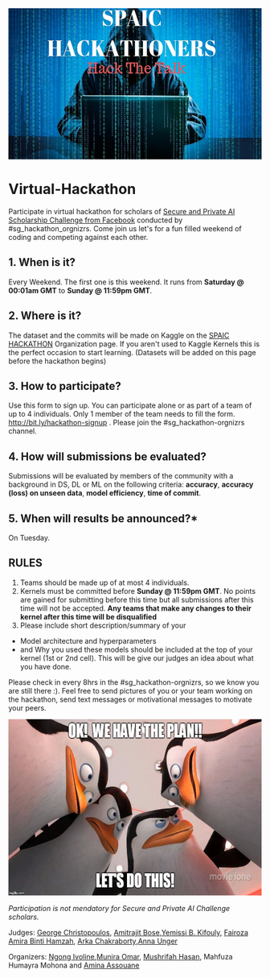 <img src="images/spaichackathoners.v1.jpg" alt="drawing" height="300" >

# Virtual-Hackathon
Participate in virtual hackathon for scholars of [Secure and Private AI Scholarship 
Challenge from Facebook](https://eu.udacity.com/facebook-AI-scholarship) conducted by #sg_hackathon_orgnizrs. Come join us let's for a fun filled weekend of coding and competing against each other.


## 1. When is it?
Every Weekend. The first one is this weekend. It runs from **Saturday @ 00:01am GMT** to **Sunday @ 11:59pm GMT**.


## 2. Where is it?
The dataset and the commits will be made on Kaggle on the [SPAIC HACKATHON](https://www.kaggle.com/spaics) Organization page. If you aren't used to Kaggle Kernels this is the perfect occasion to start learning. (Datasets will be added on this page before the hackathon begins)


## 3. How to participate?
Use this form to sign up. You can participate alone or as part of a team of up to 4 individuals. Only 1 member of the team needs to fill the form. http://bit.ly/hackathon-signup . Please join the #sg_hackathon-orgnizrs channel.


## 4. How will submissions be evaluated?
Submissions will be evaluated by members of the community with a background in DS, DL or ML on the following criteria: **accuracy**, **accuracy (loss) on unseen data**, **model efficiency**, **time of commit**.


## 5. When will results be announced?*
On Tuesday.


## RULES
1. Teams should be made up of at most 4 individuals.
2. Kernels must be committed before **Sunday @ 11:59pm GMT**. No points are gained for submitting before this time but all submissions after this time will not be accepted. **Any teams that make any changes to their kernel after this time will be disqualified**
3. Please include short description/summary of your
 - Model architecture and hyperparameters
 - and Why you used these models 
 should be included at the top of your kernel (1st or 2nd cell).
 This will be give our judges an idea about what you have done.
 
Please check in every 8hrs in the #sg_hackathon-orgnizrs, so we know you are still there :). Feel free to send pictures of you or your team working on the hackathon, send text messages or motivational messages to motivate your peers. 

 
 
 <img src="images/Ok-We-Have-Lets-Do-This-Meme.jpg" alt="drawing" width="1000" height="350">
 
  *Participation is not mendatory for Secure and Private AI Challenge scholars.*

Judges: [George Christopoulos](https://github.com/geochri), [Amitrajit Bose](https://www.linkedin.com/in/amitrajitbose/),[Yemissi B. Kifouly](https://www.linkedin.com/in/yemissib-kifouly/), [Fairoza Amira Binti Hamzah](https://www.linkedin.com/in/fairoza-amira-binti-hamzah/), [Arka Chakraborty](https://www.linkedin.com/in/arka-chakraborty-96a336145/),[Anna Unger](https://www.linkedin.com/in/annakunger/)


Organizers: [Ngong Ivoline](https://www.linkedin.com/in/ivoline-ngong-96238899/),[Munira Omar](https://www.linkedin.com/in/munniomer/), [Mushrifah Hasan](http://www.linkedin.com/in/mushrifah-hasan), Mahfuza Humayra Mohona and [Amina Assouane](https://www.linkedin.com/in/amina-assouane/)
